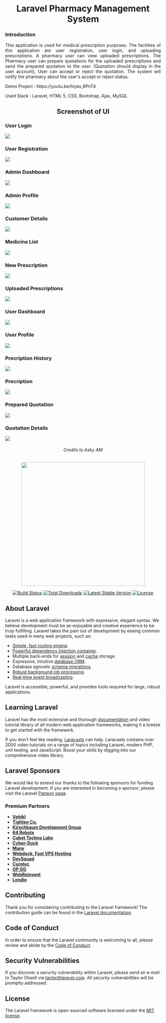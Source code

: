 <h1 align="center">Laravel Pharmacy Management System</h1>

### Introduction

<p align="justify">This application is used for medical prescription purposes. The facilities of this application are user registration, user login, and uploading prescriptions. A pharmacy user can view uploaded prescriptions. The Pharmacy user can prepare quotations for the uploaded prescriptions and send the prepared quotation to the user. (Quotation should display in the user account), User can accept or reject the quotation. The system will notify the pharmacy about the user's accept or reject status. </p>

<p>Demo Project : https://youtu.be/hiyav_8PnT4 </p>

<p>Used Stack : Laravel, HTML 5, CSS, Bootstrap, Ajax, MySQL </p>

<h2 align="center">Screenshot of UI</h2>

<h3>User Login</h3>
<img src="https://user-images.githubusercontent.com/89337309/194771890-7108b76a-1cec-494b-834e-a1554fce9809.PNG">

<h3>User Registration</h3>
<img src="https://user-images.githubusercontent.com/89337309/194771943-6c26ffe9-c118-4147-9cbb-281f34a19dc7.PNG">

<h3>Admin Dashboard</h3>
<img src="https://user-images.githubusercontent.com/89337309/194772511-35c5ff90-0a37-4bbc-80e7-df842aab29f7.PNG">

<h3>Admin Profile</h3>
<img src="https://user-images.githubusercontent.com/89337309/194775131-d8507f0e-4d46-4adb-b9b2-1cb7aaf0588c.PNG">

<h3>Customer Details</h3>
<img src="https://user-images.githubusercontent.com/89337309/194772576-17754dfe-05c2-416f-980b-9ec385c833cb.PNG">

<h3>Medicine List</h3>
<img src="https://user-images.githubusercontent.com/89337309/194772669-fbb2af60-c81d-473e-a13e-3a18746b9733.PNG">

<h3>New Prescription</h3>
<img src="https://user-images.githubusercontent.com/89337309/194774520-435c4402-ea01-42ba-a79d-aea39f8db934.PNG">

<h3>Uploaded Prescriptions</h3>
<img src="https://user-images.githubusercontent.com/89337309/194774623-d8a428fc-c108-41d2-a95e-57a70a019f4f.PNG">

<h3>User Dashboard</h3>
<img src="https://user-images.githubusercontent.com/89337309/194774692-c72e6dae-50f9-4830-bc64-4520449ac73f.PNG">

<h3>User Profile</h3>
<img src="https://user-images.githubusercontent.com/89337309/194775169-e64ea5ea-91fa-4ded-a1e6-92afefbaa18a.PNG">

<h3>Precription History</h3>
<img src="https://user-images.githubusercontent.com/89337309/194774822-74d7ce45-9a62-4f5f-b52a-08afb72932a0.PNG">

<h3>Precription</h3>
<img src="https://user-images.githubusercontent.com/89337309/194774893-e6f3503c-4dea-453d-b237-a1b919526ade.PNG">

<h3>Prepared Quotation</h3>
<img src="https://user-images.githubusercontent.com/89337309/194774972-27cc50b5-c4a9-4fef-b516-fd3e2fa018df.PNG">

<h3>Quotation Details</h3>
<img src="https://user-images.githubusercontent.com/89337309/194775020-90410331-eccd-491e-ada8-7477b155bc1e.PNG">


<h6 align="center">Credits to Asky AM</h6>



<p align="center"><a href="https://laravel.com" target="_blank"><img src="https://raw.githubusercontent.com/laravel/art/master/logo-lockup/5%20SVG/2%20CMYK/1%20Full%20Color/laravel-logolockup-cmyk-red.svg" width="400"></a></p>

<p align="center">
<a href="https://travis-ci.org/laravel/framework"><img src="https://travis-ci.org/laravel/framework.svg" alt="Build Status"></a>
<a href="https://packagist.org/packages/laravel/framework"><img src="https://img.shields.io/packagist/dt/laravel/framework" alt="Total Downloads"></a>
<a href="https://packagist.org/packages/laravel/framework"><img src="https://img.shields.io/packagist/v/laravel/framework" alt="Latest Stable Version"></a>
<a href="https://packagist.org/packages/laravel/framework"><img src="https://img.shields.io/packagist/l/laravel/framework" alt="License"></a>
</p>

## About Laravel

Laravel is a web application framework with expressive, elegant syntax. We believe development must be an enjoyable and creative experience to be truly fulfilling. Laravel takes the pain out of development by easing common tasks used in many web projects, such as:

- [Simple, fast routing engine](https://laravel.com/docs/routing).
- [Powerful dependency injection container](https://laravel.com/docs/container).
- Multiple back-ends for [session](https://laravel.com/docs/session) and [cache](https://laravel.com/docs/cache) storage.
- Expressive, intuitive [database ORM](https://laravel.com/docs/eloquent).
- Database agnostic [schema migrations](https://laravel.com/docs/migrations).
- [Robust background job processing](https://laravel.com/docs/queues).
- [Real-time event broadcasting](https://laravel.com/docs/broadcasting).

Laravel is accessible, powerful, and provides tools required for large, robust applications.

## Learning Laravel

Laravel has the most extensive and thorough [documentation](https://laravel.com/docs) and video tutorial library of all modern web application frameworks, making it a breeze to get started with the framework.

If you don't feel like reading, [Laracasts](https://laracasts.com) can help. Laracasts contains over 2000 video tutorials on a range of topics including Laravel, modern PHP, unit testing, and JavaScript. Boost your skills by digging into our comprehensive video library.

## Laravel Sponsors

We would like to extend our thanks to the following sponsors for funding Laravel development. If you are interested in becoming a sponsor, please visit the Laravel [Patreon page](https://patreon.com/taylorotwell).

### Premium Partners

- **[Vehikl](https://vehikl.com/)**
- **[Tighten Co.](https://tighten.co)**
- **[Kirschbaum Development Group](https://kirschbaumdevelopment.com)**
- **[64 Robots](https://64robots.com)**
- **[Cubet Techno Labs](https://cubettech.com)**
- **[Cyber-Duck](https://cyber-duck.co.uk)**
- **[Many](https://www.many.co.uk)**
- **[Webdock, Fast VPS Hosting](https://www.webdock.io/en)**
- **[DevSquad](https://devsquad.com)**
- **[Curotec](https://www.curotec.com/services/technologies/laravel/)**
- **[OP.GG](https://op.gg)**
- **[WebReinvent](https://webreinvent.com/?utm_source=laravel&utm_medium=github&utm_campaign=patreon-sponsors)**
- **[Lendio](https://lendio.com)**

## Contributing

Thank you for considering contributing to the Laravel framework! The contribution guide can be found in the [Laravel documentation](https://laravel.com/docs/contributions).

## Code of Conduct

In order to ensure that the Laravel community is welcoming to all, please review and abide by the [Code of Conduct](https://laravel.com/docs/contributions#code-of-conduct).

## Security Vulnerabilities

If you discover a security vulnerability within Laravel, please send an e-mail to Taylor Otwell via [taylor@laravel.com](mailto:taylor@laravel.com). All security vulnerabilities will be promptly addressed.

## License

The Laravel framework is open-sourced software licensed under the [MIT license](https://opensource.org/licenses/MIT).
